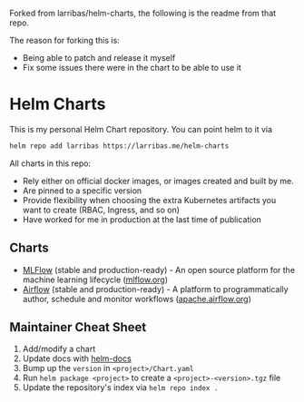 Forked from larribas/helm-charts, the following is the readme from that repo.

The reason for forking this is:

- Being able to patch and release it myself
- Fix some issues there were in the chart to be able to use it

# Helm Charts

This is my personal Helm Chart repository. You can point helm to it via

```bash
helm repo add larribas https://larribas.me/helm-charts
```

All charts in this repo:

- Rely either on official docker images, or images created and built by me.
- Are pinned to a specific version
- Provide flexibility when choosing the extra Kubernetes artifacts you want to create (RBAC, Ingress, and so on)
- Have worked for me in production at the last time of publication

## Charts

- [MLFlow](mlflow/README.md) (stable and production-ready) - An open source platform for the machine learning lifecycle ([mlflow.org](https://mlflow.org/))
- [Airflow](airflow/README.md) (stable and production-ready) - A platform to programmatically author, schedule and monitor workflows ([apache.airflow.org](https://airflow.apache.org/))

## Maintainer Cheat Sheet

1. Add/modify a chart
1. Update docs with [helm-docs](https://github.com/norwoodj/helm-docs)
1. Bump up the `version` in `<project>/Chart.yaml`
1. Run `helm package <project>` to create a `<project>-<version>.tgz` file
1. Update the repository's index via `helm repo index .`
